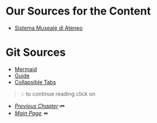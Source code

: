 # Our Sources for the Content

- [Sistema Museale di Ateneo](https://catalogo.sma.unibo.it/it/29/ricerca/iccd/?search=museo+di+palazzo+poggi&paginate_pageNum=1)

# Git Sources
- [Mermaid](https://github.blog/2022-02-14-include-diagrams-markdown-files-mermaid/)
- [Guide](https://www.markdownguide.org/basic-syntax/#lists-1)
- [Collapsible Tabs](https://gist.github.com/pierrejoubert73/902cc94d79424356a8d20be2b382e1ab)

> 💡 to continue reading click on

- [*Previous Chapter*](Museo-Delle-Specola.md) ⏮
- [*Main Page*](index.md) ⏪
